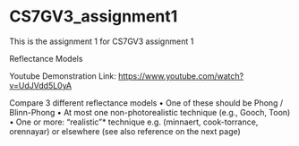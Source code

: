 # CS7GV3_assignment1 

This is the assignment 1 for CS7GV3 assignment 1 

Reflectance Models 

Youtube Demonstration Link: https://www.youtube.com/watch?v=UdJVdd5L0yA 

Compare 3 different reflectance models 
• One of these should be Phong / Blinn-Phong 
• At most one non-photorealistic technique (e.g., Gooch, Toon) 
• One or more: “realistic”* technique e.g. (minnaert, cook-torrance, orennayar) or elsewhere (see also reference on the next page) 
